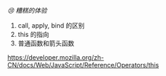 _😢 糟糕的体验_

1. call, apply, bind 的区别
2. this 的指向
3. 普通函数和箭头函数

<https://developer.mozilla.org/zh-CN/docs/Web/JavaScript/Reference/Operators/this>

